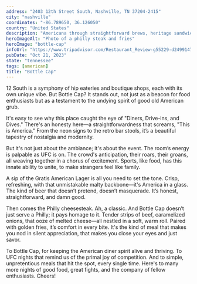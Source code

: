 ```yaml
---
address: "2403 12th Street South, Nashville, TN 37204-2415"
city: "nashville"
coordinates: "-86.789650, 36.126050"
country: "United States"
description: "Americana through straightforward brews, heritage sandwiches, and an infectious sports bar energy"
heroImageAlt: "Photo of a philly steak and fries"
heroImage: "bottle-cap"
infoUrl: "https://www.tripadvisor.com/Restaurant_Review-g55229-d24991472-Reviews-Bottle_Cap-Nashville_Davidson_County_Tennessee.html"
pubDate: "Oct 21, 2023"
state: "tennessee"
tags: [american]
title: "Bottle Cap"
---
```


12 South is a symphony of hip eateries and boutique shops, each with its own unique vibe. But Bottle Cap? It stands out, not just as a beacon for food enthusiasts but as a testament to the undying spirit of good old American grub.

It's easy to see why this place caught the eye of "Diners, Drive-ins, and Dives." There's an honesty here—a straightforwardness that screams, "This is America." From the neon signs to the retro bar stools, it’s a beautiful tapestry of nostalgia and modernity.

But it's not just about the ambiance; it's about the event. The room’s energy is palpable as UFC is on. The crowd's anticipation, their roars, their groans, all weaving together in a chorus of excitement. Sports, like food, has this innate ability to unite, to make strangers feel like family.

A sip of the Gratis American Lager is all you need to set the tone. Crisp, refreshing, with that unmistakable malty backbone—it's America in a glass. The kind of beer that doesn’t pretend, doesn’t masquerade. It’s honest, straightforward, and damn good.

Then comes the Philly cheesesteak. Ah, a classic. And Bottle Cap doesn’t just serve a Philly; it pays homage to it. Tender strips of beef, caramelized onions, that ooze of melted cheese—all nestled in a soft, warm roll. Paired with golden fries, it’s comfort in every bite. It's the kind of meal that makes you nod in silent appreciation, that makes you close your eyes and just savor.

To Bottle Cap, for keeping the American diner spirit alive and thriving. To UFC nights that remind us of the primal joy of competition. And to simple, unpretentious meals that hit the spot, every single time. Here's to many more nights of good food, great fights, and the company of fellow enthusiasts. Cheers!
